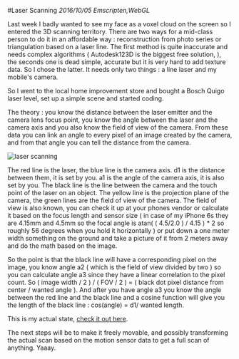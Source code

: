 #Laser Scanning
_2016/10/05 Emscripten,WebGL_

Last week I badly wanted to see my face as a voxel cloud on the screen so I entered the 3D scanning territory. There are two ways for a mid-class person to do it in an affordable way : reconstruction from photo series or triangulation based on a laser line. The first method is quite inaccurate and needs complex algorithms ( Autodesk123D is the biggest free solution, ), the seconds one is dead simple, accurate but it is very hard to add texture data. So I chose the latter. It needs only two things : a line laser and my mobile's camera.

So I went to the local home improvement store and bought a Bosch Quigo laser level, set up a simple scene and started coding.


The theory : you know the distance between the laser emitter and the camera lens focus point, you know the angle between the laser and the camera axis and you also know the field of view of the camera. From these data you can link an angle to every pixel of an image created by the camera, and from that angle you can tell the distance from the camera.

![laser scanning](/images/blog/2016/10/20161005_laser_scanning_0.png)

The red line is the laser, the blue line is the camera axis. d1 is the distance between them, it is set by you. a1 is the angle of the camera axis, it is also set by you. The black line is the line between the camera and the touch point of the laser on an object. The yellow line is the projection plane of the camera, the green lines are the field of view of the camera. The field of view is also known, you can check it up at your phones vendor or calculate it based on the focus length and sensor size ( in case of my iPhone 6s they are 4.15mm and 4.5mm so the focal angle is atan( ( 4.5/2.0 ) / 4.15 ) * 2 so roughly 56 degrees when you hold it horizontally ) or put down a one meter width something on the ground and take a picture of it from 2 meters away and do the math based on the image.

So the point is that the black line will have a corresponding pixel on the image, you know angle a2 ( which is the field of view divided by two ) so you can calculate angle a3 since they have a linear correlation to the pixel count. So ( image width / 2 ) / ( FOV / 2 ) = ( black dot pixel distance from center / wanted angle ). And after you have angle a3 you know the angle between the red line and the black line and a cosine function will give you the length of the black line : cos(angle) = d1/ wanted length.

This is my actual state, [check it out here](https://milgra.github.io/laserscan/).

The next steps will be to make it freely movable, and possibly transforming the actual scan based on the motion sensor data to get a full scan of anything. Yaaay.